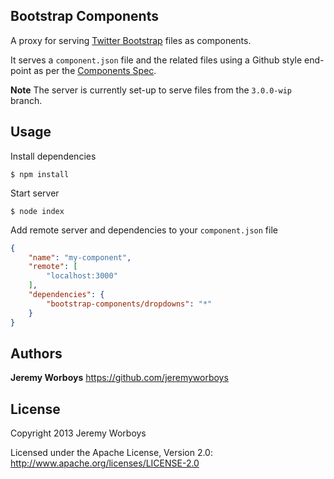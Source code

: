 Bootstrap Components
--------------------

A proxy for serving [Twitter Bootstrap](http://twitter.github.com/bootstrap) files as components.

It serves a `component.json` file and the related files using a Github style end-point as per the [Components Spec](https://github.com/component/component/wiki/Spec).

**Note** The server is currently set-up to serve files from the `3.0.0-wip` branch.

Usage
-----

Install dependencies

```
$ npm install
```

Start server

```
$ node index
```

Add remote server and dependencies to your `component.json` file

```json
{
    "name": "my-component",
    "remote": [
        "localhost:3000"
    ],
    "dependencies": {
        "bootstrap-components/dropdowns": "*"
    }
}

```

Authors
-------

**Jeremy Worboys** https://github.com/jeremyworboys

License
-------

Copyright 2013 Jeremy Worboys

Licensed under the Apache License, Version 2.0: http://www.apache.org/licenses/LICENSE-2.0
